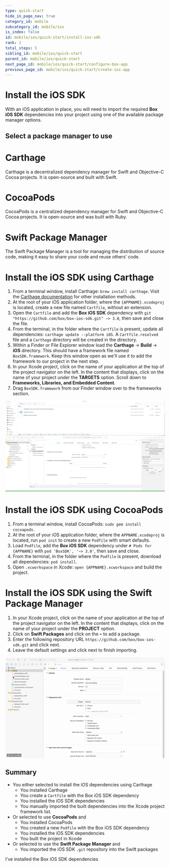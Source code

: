 ```yaml
---
type: quick-start
hide_in_page_nav: true
category_id: mobile
subcategory_id: mobile/ios
is_index: false
id: mobile/ios/quick-start/install-ios-sdk
rank: 2
total_steps: 5
sibling_id: mobile/ios/quick-start
parent_id: mobile/ios/quick-start
next_page_id: mobile/ios/quick-start/configure-box-app
previous_page_id: mobile/ios/quick-start/create-ios-app
---
```


# Install the iOS SDK

With an iOS application in place, you will need to import the required **Box
iOS SDK** dependencies into your project using one of the available package
manager options.

## Select a package manager to use

<Grid columns='3'>

<Choose option='ios.pm_type' value='carthage' color='blue'>

# Carthage

Carthage is a decentralized dependency manager for Swift
and Objective-C Cocoa projects. It is open-source and built
with Swift.

</Choose>

<Choose option='ios.pm_type' value='cocoapods' color='none'>

# CocoaPods

CocoaPods is a centralized dependency manager for Swift and
Objective-C Cocoa projects. It is open-source and was built
with Ruby.

</Choose>

<Choose option='ios.pm_type' value='swift' color='blue'>

# Swift Package Manager

The Swift Package Manager is a tool for managing the distribution
of source code, making it easy to share your code and reuse
others’ code.

</Choose>

</Grid>

<Choice option='ios.pm_type' value='carthage' color='blue'>

# Install the iOS SDK using Carthage

1. From a terminal window, install Carthage: `brew install carthage`.
Visit the [Carthage documentation][carthage-docs]
for other installation methods.
2. At the root of your iOS application folder, where the `{APPNAME}.xcodeproj`
is located, create a new file named `Cartfile`, without an extension.
3. Open the `Cartfile` and add the **Box iOS SDK** dependency with
`git "https://github.com/box/box-ios-sdk.git" ~> 3.0`, then save and close
the file.
4. From the terminal, in the folder where the `Cartfile` is present, update
all dependencies: `carthage update --platform iOS`. A `Cartfile.resolved`
file and a `Carthage` directory will be created in the directory.
5. Within a Finder or File Explorer window load the **Carthage** -> **Build**
-> **iOS** directory. This should have a framework file named
`BoxSDK.framework`. Keep this window open as we'll use it to add the
framework to our project in the next step.
6. In your Xcode project, click on the name of your application at the top of
the project navigator on the left. In the content that displays, click on
the name of your project under the **TARGETS** option. Scroll down to
**Frameworks, Libraries, and Embedded Content**. 
7. Drag `BoxSDK.framework` from our Finder window over to the frameworks
section.

<ImageFrame center>

![Add framework to project](./framework-carthage-add.gif)

</ImageFrame>

</Choice>

<Choice option='ios.pm_type' value='cocoapods' color='blue'>

# Install the iOS SDK using CocoaPods

1. From a terminal window, install CocoaPods: `sudo gem install cocoapods`.
2. At the root of your iOS application folder, where the `APPNAME.xcodeproj`
is located, run `pod init` to create a new `Podfile` with smart defaults.
3. Load `Podfile`, add the **Box iOS SDK** dependency under
`# Pods for {APPNAME}` with `pod 'BoxSDK', '~> 3.0'`, then save and close.
4. From the terminal, in the folder where the `Podfile` is present, download
all dependencies: `pod install`.
5. Open `.xcworkspace` in Xcode: `open {APPNAME}.xcworkspace` and build the
project.

</Choice>

<Choice option='ios.pm_type' value='swift' color='blue'>

# Install the iOS SDK using the Swift Package Manager

1. In your Xcode project, click on the name of your application at the top of
the project navigator on the left. In the content that displays, click on
the name of your project under the **PROJECT** option.
2. Click on **Swift Packages** and click on the `+` to add a package.
3. Enter the following repository URL
`https://github.com/box/box-ios-sdk.git` and click next.
4. Leave the default settings and click next to finish importing.

<ImageFrame center>

![Add framework to project](./import-sdk-spm.gif)

</ImageFrame>

</Choice>

## Summary

* You either selected to install the iOS dependencies using Carthage
  * You installed Carthage
  * You create a `Cartfile` with the Box iOS SDK dependency
  * You installed the iOS SDK dependencies
  * You manually imported the built dependencies into the Xcode project
    framework list.
* Or selected to use **CocoaPods** and
  * You installed CocoaPods
  * You created a new `Podfile` with the Box iOS SDK dependency
  * You installed the iOS SDK dependencies
  * You built the project in Xcode
* Or selected to use the **Swift Package Manager** and
  * You imported the iOS SDK `.git` repository into the Swift packages

<Observe option='ios.pm_type' value='carthage,cocoapods,swift'>
<Next>

I've installed the Box iOS SDK dependencies

</Next>

</Observe>

[carthage-docs]: https://github.com/Carthage/Carthage#installing-carthage
